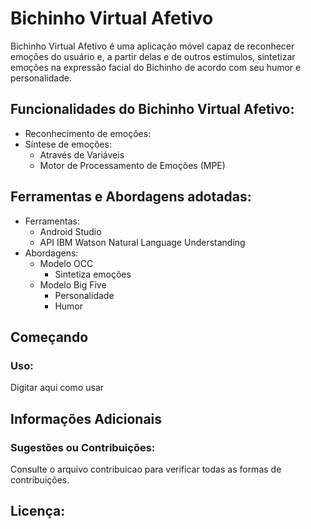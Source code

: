 # Bichinho Virtual Afetivo 


Bichinho Virtual Afetivo é uma aplicação móvel capaz de reconhecer emoções do usuário e, a partir delas e de outros estímulos, sintetizar emoções na expressão facial do Bichinho de acordo com seu humor e personalidade.

## Funcionalidades do Bichinho Virtual Afetivo:
   * Reconhecimento de emoções:
   * Síntese de emoções: 
       * Através de Variáveis
       * Motor de Processamento de Emoções (MPE)

## Ferramentas e Abordagens adotadas:
  * Ferramentas:
     * Android Studio
     * API IBM Watson Natural Language Understanding
  * Abordagens:
     * Modelo OCC
         * Sintetiza emoções
     * Modelo Big Five
         * Personalidade
         * Humor

## Começando
### Uso:
Digitar aqui como  usar
## Informações Adicionais
### Sugestões ou Contribuições:
Consulte o arquivo contribuicao para verificar todas as formas de contribuições.
## Licença:
